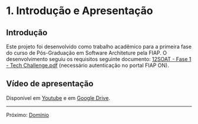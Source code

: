 # 1. Introdução e Apresentação

## Introdução

Este projeto foi desenvolvido como trabalho acadêmico para a primeira fase do curso de Pós-Graduação em Software Architeture pela FIAP. O desenvolvimento seguiu os requisitos seguinte documento: [12SOAT - Fase 1 - Tech Challenge.pdf](https://on.fiap.com.br/pluginfile.php/1324034/mod_assign/introattachment/0/12SOAT%20-%20Fase%201%20-%20Tech%20Challenge.pdf?forcedownload=1) (necessário autenticação no portal FIAP ON).

## Vídeo de apresentação

Disponível em [Youtube](https://www.youtube.com/watch?v=HSFDZRwWdwQ) e em [Google Drive](https://drive.google.com/file/d/1FBQWv1u2AVQUJrm3y2s_vyU3N3iZqyut/view?usp=sharing).

---
Próximo: [Domínio](2_dominio.md)  
